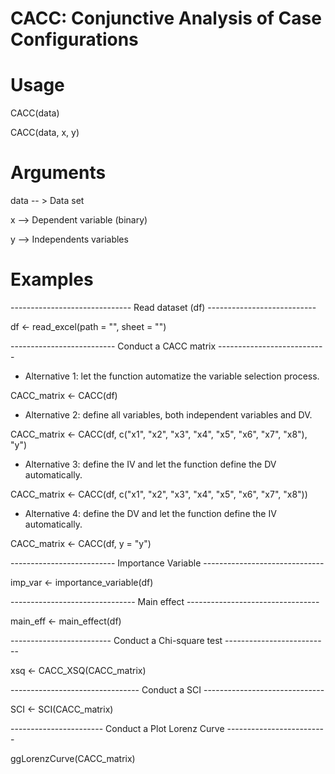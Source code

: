 # CACC: Conjunctive Analysis of Case Configurations

# Usage
CACC(data)

CACC(data, x, y)

# Arguments

data	-- > Data set

x    -->  Dependent variable (binary)

y	   -->  Independents variables

# Examples

------------------------------ Read dataset (df) ---------------------------

df <- read_excel(path = "", sheet = "")

-------------------------- Conduct a CACC matrix ---------------------------

- Alternative 1: let the function automatize the variable selection process.

CACC_matrix <- CACC(df)

- Alternative 2: define all variables, both independent variables and DV.

CACC_matrix <- CACC(df, c("x1", "x2", "x3", "x4", "x5", "x6", "x7", "x8"), "y")

- Alternative 3: define the IV and let the function define the DV automatically.

CACC_matrix <- CACC(df, c("x1", "x2", "x3", "x4", "x5", "x6", "x7", "x8"))

- Alternative 4: define the DV and let the function define the IV automatically.

CACC_matrix <- CACC(df, y = "y")

 -------------------------- Importance Variable  ------------------------------
 
imp_var <- importance_variable(df)

 ------------------------------- Main effect  ---------------------------------
 
main_eff <- main_effect(df)

 ------------------------- Conduct a Chi-square test --------------------------
 
xsq <- CACC_XSQ(CACC_matrix)

 -------------------------------- Conduct a SCI  ------------------------------
 
SCI <- SCI(CACC_matrix)

 ----------------------- Conduct a Plot Lorenz Curve  -------------------------
 
ggLorenzCurve(CACC_matrix)
